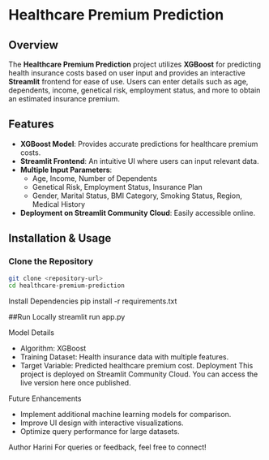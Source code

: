 # Healthcare Premium Prediction

## Overview
The **Healthcare Premium Prediction** project utilizes **XGBoost** for predicting health insurance costs based on user input and provides an interactive **Streamlit** frontend for ease of use. Users can enter details such as age, dependents, income, genetical risk, employment status, and more to obtain an estimated insurance premium.

## Features
- **XGBoost Model**: Provides accurate predictions for healthcare premium costs.
- **Streamlit Frontend**: An intuitive UI where users can input relevant data.
- **Multiple Input Parameters**:
  - Age, Income, Number of Dependents
  - Genetical Risk, Employment Status, Insurance Plan
  - Gender, Marital Status, BMI Category, Smoking Status, Region, Medical History
- **Deployment on Streamlit Community Cloud**: Easily accessible online.

## Installation & Usage
### Clone the Repository
```bash
git clone <repository-url>
cd healthcare-premium-prediction
```
Install Dependencies
pip install -r requirements.txt


##Run Locally
streamlit run app.py

Model Details
- Algorithm: XGBoost
- Training Dataset: Health insurance data with multiple features.
- Target Variable: Predicted healthcare premium cost.
Deployment
This project is deployed on Streamlit Community Cloud. You can access the live version here once published.

Future Enhancements
- Implement additional machine learning models for comparison.
- Improve UI design with interactive visualizations.
- Optimize query performance for large datasets.


Author
Harini
For queries or feedback, feel free to connect!

